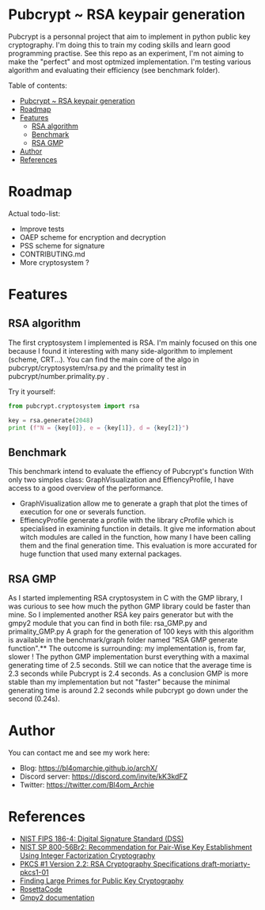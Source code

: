 # Pubcrypt ~ RSA keypair generation

Pubcrypt is a personnal project that aim to implement in python public key cryptography. I'm doing this to train my coding skills and learn good programming practise.
See this repo as an experiment, I'm not aiming to make the "perfect" and most optmized implementation. I'm testing various algorithm and evaluating their efficiency (see benchmark folder). 


Table of contents:
- [Pubcrypt ~ RSA keypair generation](#pubcrypt--rsa-keypair-generation)
- [Roadmap](#roadmap)
- [Features](#features)
  - [RSA algorithm](#rsa-algorithm)
  - [Benchmark](#benchmark)
  - [RSA GMP](#rsa-gmp)
- [Author](#author)
- [References](#references)

# Roadmap

Actual todo-list:

- Improve tests
- OAEP scheme for encryption and decryption
- PSS scheme for signature
- CONTRIBUTING.md
- More cryptosystem ?


# Features 

## RSA algorithm

The first cryptosystem I implemented is RSA. I'm mainly focused on this one because I found it interesting with many side-algorithm to implement (scheme, CRT...).
You can find the main core of the algo in pubcrypt/cryptosystem/rsa.py and the primality test in pubcrypt/number.primality.py .

Try it yourself:

```py
from pubcrypt.cryptosystem import rsa

key = rsa.generate(2048)
print (f"N = {key[0]}, e = {key[1]}, d = {key[2]}")

```

## Benchmark

This benchmark intend to evaluate the effiency of Pubcrypt's function
With only two simples class: GraphVisualization and EffiencyProfile, I have access to a good overview of the performance.

- GraphVisualization allow me to generate a graph that plot the times of execution for one or severals function.
- EffiencyProfile generate a profile with the library cProfile which is specialised in examining function in details. It give me information about witch modules are called in the function, how many I have been calling them and the final generation time.
This evaluation is more accurated for huge function that used many external packages.

## RSA GMP

As I started implementing RSA cryptosystem in C with the GMP library, I was curious to see how much the python GMP library could be faster than mine.
So I implemented another RSA key pairs generator but with the gmpy2 module that you can find in both file: rsa_GMP.py and primality_GMP.py
A graph for the generation of 100 keys with this algorithm is available in the benchmark/graph folder named "RSA GMP generate function".**
The outcome is surrounding: my implementation is, from far, slower ! The python GMP implementation burst everything with a maximal generating time of 2.5 seconds. Still we can notice that the average time is 2.3 seconds while Pubcrypt is 2.4 seconds. 
As a conclusion GMP is more stable than my implementation but not "faster" because the minimal generating time is around 2.2 seconds while pubcrypt go down under the second (0.24s).  



# Author
You can contact me and see my work here:
- Blog: https://bl4omarchie.github.io/archX/
- Discord server: https://discord.com/invite/kK3kdFZ
- Twitter: https://twitter.com/Bl4om_Archie

# References
 - [NIST FIPS 186-4: Digital Signature Standard (DSS)](https://nvlpubs.nist.gov/nistpubs/fips/nist.fips.186-4.pdf)
 - [NIST SP 800-56Br2: Recommendation for Pair-Wise Key Establishment Using Integer Factorization Cryptography](https://nvlpubs.nist.gov/nistpubs/SpecialPublications/NIST.SP.800-56Br2.pdf)
 - [PKCS #1 Version 2.2: RSA Cryptography Specifications draft-moriarty-pkcs1-01](https://datatracker.ietf.org/doc/pdf/draft-moriarty-pkcs1-01.pdf)
 - [Finding Large Primes for Public Key Cryptography](https://ghenshaw-work.medium.com/finding-large-primes-for-public-key-cryptography-9c5a5c0d32c4)
 - [RosettaCode](https://rosettacode.org/wiki/Rosetta_Code)
 - [Gmpy2 documentation](https://gmpy2.readthedocs.io/en/latest/index.html)
